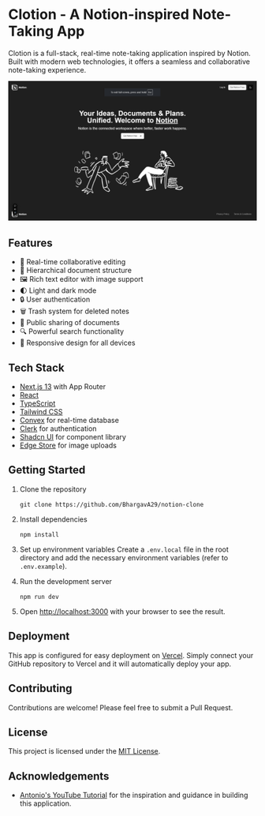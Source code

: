 # Clotion - A Notion-inspired Note-Taking App

Clotion is a full-stack, real-time note-taking application inspired by Notion. Built with modern web technologies, it offers a seamless and collaborative note-taking experience.

![Clotion App Screenshot](public/Screenshot(317).png)

## Features

- 🚀 Real-time collaborative editing
- 📁 Hierarchical document structure
- 🖼️ Rich text editor with image support
- 🌓 Light and dark mode
- 🔒 User authentication
- 🗑️ Trash system for deleted notes
- 🔗 Public sharing of documents
- 🔍 Powerful search functionality
- 📱 Responsive design for all devices

## Tech Stack

- [Next.js 13](https://nextjs.org/) with App Router
- [React](https://reactjs.org/)
- [TypeScript](https://www.typescriptlang.org/)
- [Tailwind CSS](https://tailwindcss.com/)
- [Convex](https://www.convex.dev/) for real-time database
- [Clerk](https://clerk.dev/) for authentication
- [Shadcn UI](https://ui.shadcn.com/) for component library
- [Edge Store](https://edgestore.dev/) for image uploads

## Getting Started

1. Clone the repository
   ```
   git clone https://github.com/BhargavA29/notion-clone
   ```

2. Install dependencies
   ```
   npm install
   ```

3. Set up environment variables
   Create a `.env.local` file in the root directory and add the necessary environment variables (refer to `.env.example`).

4. Run the development server
   ```
   npm run dev
   ```

5. Open [http://localhost:3000](http://localhost:3000) with your browser to see the result.

## Deployment

This app is configured for easy deployment on [Vercel](https://vercel.com/). Simply connect your GitHub repository to Vercel and it will automatically deploy your app.

## Contributing

Contributions are welcome! Please feel free to submit a Pull Request.

## License

This project is licensed under the [MIT License](LICENSE).

## Acknowledgements

- [Antonio's YouTube Tutorial](https://www.youtube.com/watch?v=0OaDyjB9Ib8) for the inspiration and guidance in building this application.
